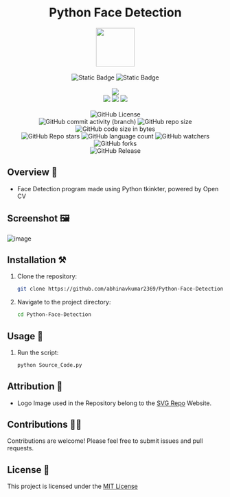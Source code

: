 <div align="center">
     <h1 align="center">Python Face Detection</h1>
     <img src="https://github.com/user-attachments/assets/35a3c08a-570f-4731-a2b6-aab35544f0de" height=90px width=90px/>
     <br/>
     <br/>
     <img alt="Static Badge" src="https://img.shields.io/badge/Python-%E2%9C%94%20Proficient-red?style=for-the-badge&logo=python">
     <img alt="Static Badge" src="https://img.shields.io/badge/OpenCV-Proficient-5C3EE8?style=for-the-badge&logo=opencv">
     <br/>
     <br/>
     <!-- Open Source -->
     <img src="https://badges.frapsoft.com/os/v1/open-source.svg?v=103">
     <br/>
     <!-- Contributions -->
     <img src="https://img.shields.io/static/v1.svg?label=Contributions&message=Welcome&color=#013220">
     <!-- Built By -->
     <img src="https://img.shields.io/badge/Built%20by-Abhinav%20Kumar-0059b3">
     <!-- Maintained -->
     <img src="https://img.shields.io/static/v1.svg?label=Maintained&message=Yes&color=red">
     <br/>
     <!-- --------------------------------------------- -->
     <br/>
     <!-- License -->
     <img alt="GitHub License" src="https://img.shields.io/github/license/abhinavkumar2369/Python-Face-Detection">
     <br/>
     <!-- Commit Count -->
     <img alt="GitHub commit activity (branch)" src="https://img.shields.io/github/commit-activity/t/abhinavkumar2369/Python-Face-Detection/main">
     <!-- Repo Size -->
     <img alt="GitHub repo size" src="https://img.shields.io/github/repo-size/abhinavkumar2369/Python-Face-Detection?style=flat&color=orange">
     <!-- Repo Code -->
     <img alt="GitHub code size in bytes" src="https://img.shields.io/github/languages/code-size/abhinavkumar2369/Python-Face-Detection">
     <br/>
     <img alt="GitHub Repo stars" src="https://img.shields.io/github/stars/abhinavkumar2369/Python-Face-Detection?style=flat&color=orange">
     <!-- Language Count -->
     <img alt="GitHub language count" src="https://img.shields.io/github/languages/count/abhinavkumar2369/Python-Face-Detection">
     <!-- Watchers -->
     <img alt="GitHub watchers" src="https://img.shields.io/github/watchers/abhinavkumar2369/Python-Face-Detection?style=flat">
     <!-- Forks -->
     <img alt="GitHub forks" src="https://img.shields.io/github/forks/abhinavkumar2369/Python-Face-Detection?style=flat&color=orange">
     <br/>
     <img alt="GitHub Release" src="https://img.shields.io/github/v/release/abhinavkumar2369/Python-Face-Detection">
</div>



<!------------------------------------------------->



## Overview 🌟

- Face Detection program made using Python tkinkter, powered by Open CV



<!------------------------------------------------->



## Screenshot 🖼️

![image](https://github.com/user-attachments/assets/74f0f76d-9f16-49da-bb9f-82e3a5018711)



<!------------------------------------------------->



## Installation ⚒️

1. Clone the repository:
   
   ```bash
   git clone https://github.com/abhinavkumar2369/Python-Face-Detection.git
   ```
   
3. Navigate to the project directory:
   
   ```bash
   cd Python-Face-Detection
   ```



<!------------------------------------------------->



## Usage 🤖

1. Run the script:

   ```bash
   python Source_Code.py
   ```



<!------------------------------------------------->



## Attribution 🙏

- Logo Image used in the Repository belong to the [SVG Repo](https://www.svgrepo.com/) Website.



<!------------------------------------------------->



## Contributions 🧑‍💻
Contributions are welcome! Please feel free to submit issues and pull requests.


## License 🪪
This project is licensed under the [MIT License](LICENSE)
